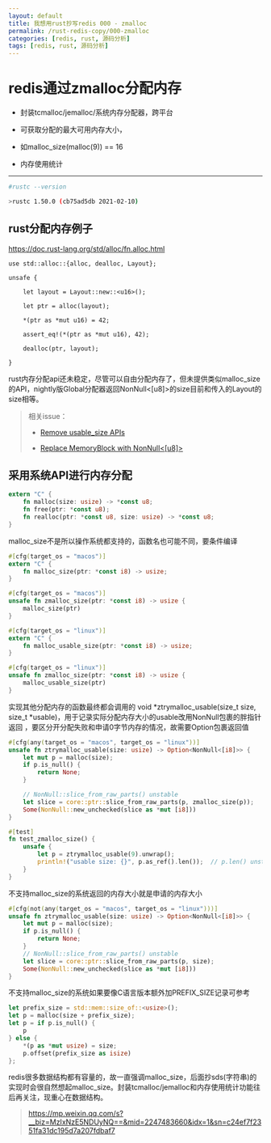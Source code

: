 ```yaml
---
layout: default
title: 我想用rust抄写redis 000 - zmalloc
permalink: /rust-redis-copy/000-zmalloc
categories: [redis, rust, 源码分析]
tags: [redis, rust, 源码分析]
---
```


# redis通过zmalloc分配内存

  - 封装tcmalloc/jemalloc/系统内存分配器，跨平台

  - 可获取分配的最大可用内存大小，

  - 如malloc_size(malloc(9)) == 16

  - 内存使用统计

---------------------------------------------

```sh
#rustc --version

>rustc 1.50.0 (cb75ad5db 2021-02-10)
```

## rust分配内存例子

<https://doc.rust-lang.org/std/alloc/fn.alloc.html>

```
use std::alloc::{alloc, dealloc, Layout}; 

unsafe {

    let layout = Layout::new::<u16>();

    let ptr = alloc(layout);

    *(ptr as *mut u16) = 42;

    assert_eq!(*(ptr as *mut u16), 42); 

    dealloc(ptr, layout); 

}
```

rust内存分配api还未稳定，尽管可以自由分配内存了，但未提供类似malloc_size的API，nightly版Global分配器返回NonNull<[u8]>的size目前和传入的Layout的size相等。

> 相关issue：
>
> - [Remove usable_size APIs](https://github.com/rust-lang/wg-allocators/issues/17)
>
> - [Replace MemoryBlock with NonNull<[u8]>](https://github.com/rust-lang/wg-allocators/issues/61)

## 采用系统API进行内存分配

```rust
extern "C" {
    fn malloc(size: usize) -> *const u8;
    fn free(ptr: *const u8);
    fn realloc(ptr: *const u8, size: usize) -> *const u8;
}
```

malloc_size不是所以操作系统都支持的，函数名也可能不同，要条件编译

```rust
#[cfg(target_os = "macos")]
extern "C" {
    fn malloc_size(ptr: *const i8) -> usize;
}

#[cfg(target_os = "macos")]
unsafe fn zmalloc_size(ptr: *const i8) -> usize {
    malloc_size(ptr)
}

#[cfg(target_os = "linux")]
extern "C" {
    fn malloc_usable_size(ptr: *const i8) -> usize;
}

#[cfg(target_os = "linux")]
unsafe fn zmalloc_size(ptr: *const i8) -> usize {
    malloc_usable_size(ptr)
}
```

实现其他分配内存的函数最终都会调用的 void *ztrymalloc_usable(size_t size, size_t *usable)，用于记录实际分配内存大小的usable改用NonNull包裹的胖指针返回 ，要区分开分配失败和申请0字节内存的情况，故需要Option包裹返回值

```rust
#[cfg(any(target_os = "macos", target_os = "linux"))]
unsafe fn ztrymalloc_usable(size: usize) -> Option<NonNull<[i8]>> {
    let mut p = malloc(size);
    if p.is_null() {
        return None;
    }

    // NonNull::slice_from_raw_parts() unstable
    let slice = core::ptr::slice_from_raw_parts(p, zmalloc_size(p));
    Some(NonNull::new_unchecked(slice as *mut [i8]))
}

#[test]
fn test_zmalloc_size() {
    unsafe {
        let p = ztrymalloc_usable(9).unwrap();
        println!("usable size: {}", p.as_ref().len());  // p.len() unstable
    }
}
```

不支持malloc_size的系统返回的内存大小就是申请的内存大小

```rust
#[cfg(not(any(target_os = "macos", target_os = "linux")))]
unsafe fn ztrymalloc_usable(size: usize) -> Option<NonNull<[i8]>> {
    let mut p = malloc(size);
    if p.is_null() {
        return None;
    }
    // NonNull::slice_from_raw_parts() unstable
    let slice = core::ptr::slice_from_raw_parts(p, size);
    Some(NonNull::new_unchecked(slice as *mut [i8]))
}
```

不支持malloc_size的系统如果要像C语言版本额外加PREFIX_SIZE记录可参考

```rust
let prefix_size = std::mem::size_of::<usize>();
let p = malloc(size + prefix_size);
let p = if p.is_null() {
    p
} else {
    *(p as *mut usize) = size;
    p.offset(prefix_size as isize)
};
```

redis很多数据结构都有容量的，故一直强调malloc_size，后面抄sds(字符串)的实现时会很自然想起malloc_size。封装tcmalloc/jemalloc和内存使用统计功能往后再关注，现重心在数据结构。

> https://mp.weixin.qq.com/s?__biz=MzIxNzE5NDUyNQ==&mid=2247483660&idx=1&sn=c24ef7f2351fa31dc195d7a207fdbaf7